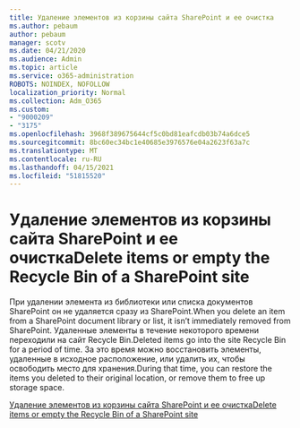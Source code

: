 ```yaml
---
title: Удаление элементов из корзины сайта SharePoint и ее очистка
ms.author: pebaum
author: pebaum
manager: scotv
ms.date: 04/21/2020
ms.audience: Admin
ms.topic: article
ms.service: o365-administration
ROBOTS: NOINDEX, NOFOLLOW
localization_priority: Normal
ms.collection: Adm_O365
ms.custom:
- "9000209"
- "3175"
ms.openlocfilehash: 3968f389675644cf5c0bd81eafcdb03b74a6dce5
ms.sourcegitcommit: 8bc60ec34bc1e40685e3976576e04a2623f63a7c
ms.translationtype: MT
ms.contentlocale: ru-RU
ms.lasthandoff: 04/15/2021
ms.locfileid: "51815520"
---
```

# <a name="delete-items-or-empty-the-recycle-bin-of-a-sharepoint-site"></a><span data-ttu-id="fb57c-102">Удаление элементов из корзины сайта SharePoint и ее очистка</span><span class="sxs-lookup"><span data-stu-id="fb57c-102">Delete items or empty the Recycle Bin of a SharePoint site</span></span> 

<span data-ttu-id="fb57c-103">При удалении элемента из библиотеки или списка документов SharePoint он не удаляется сразу из SharePoint.</span><span class="sxs-lookup"><span data-stu-id="fb57c-103">When you delete an item from a SharePoint document library or list, it isn’t immediately removed from SharePoint.</span></span> <span data-ttu-id="fb57c-104">Удаленные элементы в течение некоторого времени переходили на сайт Recycle Bin.</span><span class="sxs-lookup"><span data-stu-id="fb57c-104">Deleted items go into the site Recycle Bin for a period of time.</span></span> <span data-ttu-id="fb57c-105">За это время можно восстановить элементы, удаленные в исходное расположение, или удалить их, чтобы освободить место для хранения.</span><span class="sxs-lookup"><span data-stu-id="fb57c-105">During that time, you can restore the items you deleted to their original location, or remove them to free up storage space.</span></span>

[<span data-ttu-id="fb57c-106">Удаление элементов из корзины сайта SharePoint и ее очистка</span><span class="sxs-lookup"><span data-stu-id="fb57c-106">Delete items or empty the Recycle Bin of a SharePoint site</span></span>](https://support.office.com/article/2e713599-d13e-40d6-96dc-66f0a366f74e)